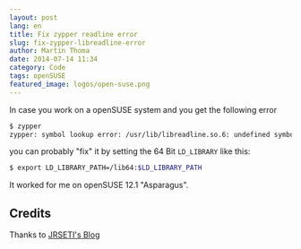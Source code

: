 ```yaml
---
layout: post
lang: en
title: Fix zypper readline error
slug: fix-zypper-libreadline-error
author: Martin Thoma
date: 2014-07-14 11:34
category: Code
tags: openSUSE
featured_image: logos/open-suse.png
---
```

In case you work on a openSUSE system and you get the following error

```bash
$ zypper
zypper: symbol lookup error: /usr/lib/libreadline.so.6: undefined symbol: PC
```

you can probably "fix" it by setting the 64 Bit `LD_LIBRARY` like this:

```bash
$ export LD_LIBRARY_PATH=/lib64:$LD_LIBRARY_PATH
```

It worked for me on openSUSE 12.1 "Asparagus".

## Credits

Thanks to [JRSETI's Blog](http://jrseti.blogspot.com/2011/09/zypper-does-not-work-on-opensuse-fixed.html)
